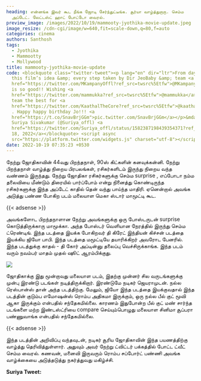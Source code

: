 ```yaml
---
heading: என்னங்க இவர் கூட நீங்க ஜோடி சேர்ந்துட்டீங்க. சூர்யா வாழ்த்துறாரு. செம்ம
  அப்டேட். லேட்டஸ்ட் ஹாட் போட்டோ வைரல்.
preview_image: /images/2022/10/19/mammooty-jyothika-movie-update.jpeg
image_resize: /cdn-cgi/image/w=640,fit=scale-down,q=80,f=auto
categories: cinema
authors: Santhosh
tags:
  - Jyothika
  - Mammootty
  - Mollywood
title: mammooty-jyothika-movie-update
code: <blockquote class="twitter-tweet"><p lang="en" dir="ltr">From day one,
  this film’s idea &amp; every step taken by Dir JeoBaby &amp; team <a
  href="https://twitter.com/MKampanyOffl?ref_src=twsrc%5Etfw">@MKampanyOffl</a>
  is so good!! Wishing <a
  href="https://twitter.com/mammukka?ref_src=twsrc%5Etfw">@mammukka</a> , Jo n
  team the best for <a
  href="https://twitter.com/KaathalTheCore?ref_src=twsrc%5Etfw">@kaathalthecore</a>
  . Happy happy birthday Jo!!! <a
  href="https://t.co/SnavBrjGGm">pic.twitter.com/SnavBrjGGm</a></p>&mdash;
  Suriya Sivakumar (@Suriya_offl) <a
  href="https://twitter.com/Suriya_offl/status/1582387198439354371?ref_src=twsrc%5Etfw">October
  18, 2022</a></blockquote> <script async
  src="https://platform.twitter.com/widgets.js" charset="utf-8"></script>
date: 2022-10-19 07:35:23 +0530
---
```

நேற்று ஜோதிகாவின் 44வது பிறந்தநாள், 90ஸ் கிட்களின் கனவுக்கன்னி. நேற்று பிறந்தநாள் வாழ்த்து நிறைய பிரபலங்கள், ரசிகர்களிடம் இருந்து நிறைய வந்த வண்ணம் இருந்தது. நேற்று ஜோதிகா ரசிகர்களுக்கு செம்ம surprise , எப்போடா நம்ம தலைவியை மீண்டும் திரையில் பார்ப்போம் என்று நினைத்து கொண்டிருந்த ரசிகர்களுக்கு இந்த அப்டேட் காதில் தென் வந்து பாய்ந்த மாதிரி. ஏனென்றால் அவங்க அடுத்து பண்ண போகிற படம் மலையாள மெகா ஸ்டார் மாமூட்டி கூட.

{{< adsense >}}

அவங்களோட பிறந்தநாளான நேற்று அவங்களுக்கு ஒரு போஸ்டருடன் surprise கொடுத்திருக்காரு மாமூக்கா. அந்த போஸ்டர் வெளியான நேரத்தில் இருந்து செம்ம ட்ரெண்டிங். இந்த படத்தை இயக்க போகிறவர் தி கிரேட் இந்தியன் கிச்சன் படத்தை இயக்கிய ஜியோ பாபி. இந்த படத்தை மமூட்டியே தயாரிக்கிறர் அவரோட பேனரில். இந்த படத்துக்கு காதல் - தி கோர் அப்டின்னு தலைப்பு வெச்சிருக்காங்க. இந்த படம் வரும் நவம்பர் மாதம் முதல் ஷூட் ஆரம்பிக்குது.

![](/images/2022/10/19/mammooty-jyothika-movie-update-1.jpeg)

ஜோதிகாக்கு இது மூன்றாவது மலையாள படம், இதற்கு முன்னர் சில வருடங்களுக்கு முன்பு இரண்டு படங்கள் நடித்திருக்கிறார். இரண்டுமே நடிகர் ஜெயராமுடன். நல்ல ரெஸ்பான்ஸ் தான் அந்த படத்திற்கு. மேலும், ஜியோ இந்த படத்தை இயக்குவதால் இந்த படத்தின் குடும்ப எமோஷன்ஸ் ரொம்ப அதிகமா இருக்கும், ஒரு நல்ல பீல் குட் மூவி ஆகா இருக்கும் என்பதில் சந்தேகமில்லை. காரணம் இதுபோன்ற பீல் குட் மண் சார்ந்த படங்களை மற்ற இண்டஸ்ட்ரியை compare செய்யும்பொழுது மலையாள சினிமா சூப்பரா பண்ணுவாங்க என்பதில் சந்தேகமில்லை.

{{< adsense >}}

இந்த படத்தின் அறிவிப்பு வந்தவுடன், நடிகர் சூரிய ஜோதிகாவின் இந்த பயணத்திற்கு வாழ்த்து தெரிவித்துள்ளார். அதுவும் அவர் நேற்று ட்விட்டர் பக்கத்தில் போட்ட ட்வீட் செம்ம வைரல். கணவன், மனைவி இருவரும் ரொம்ப சப்போர்ட் பண்ணி அவங்க வாழ்க்கையை அடுத்தடுத்து நகர்த்துவது மகிழ்ச்சி.

**S﻿uriya Tweet:**